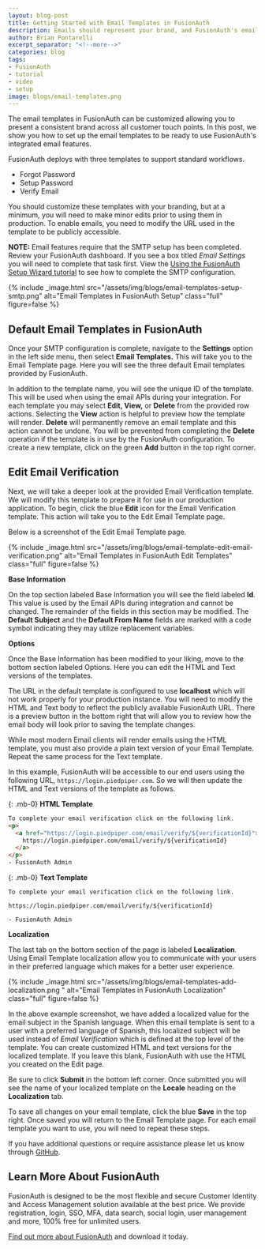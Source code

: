 ```yaml
---
layout: blog-post
title: Getting Started with Email Templates in FusionAuth
description: Emails should represent your brand, and FusionAuth's email templates help you do that with ease.
author: Brian Pontarelli
excerpt_separator: "<!--more-->"
categories: blog
tags:
- FusionAuth
- tutorial
- video
- setup
image: blogs/email-templates.png
---
```


The email templates in FusionAuth can be customized allowing you to present a consistent brand across all customer touch points. In this post, we show you how to set up the email templates to be ready to use FusionAuth's integrated email features.
<!--more-->
FusionAuth deploys with three templates to support standard workflows.
- Forgot Password
- Setup Password
- Verify Email

You should customize these templates with your branding, but at a minimum, you will need to make minor edits prior to using them in production. To enable emails, you need to modify the URL used in the template to be publicly accessible.

**NOTE:** Email features require that the SMTP setup has been completed. Review your FusionAuth dashboard. If you see a box titled _Email Settings_ you will need to complete that task first. View the [Using the FusionAuth Setup Wizard tutorial](/blog/2018/03/16/using-the-setup-wizard) to see how to complete the SMTP configuration.

{% include _image.html src="/assets/img/blogs/email-templates-setup-smtp.png" alt="Email Templates in FusionAuth Setup" class="full" figure=false %}

## Default Email Templates in FusionAuth

Once your SMTP configuration is complete, navigate to the **Settings** option in the left side menu, then select **Email Templates.** This will take you to the Email Template page. Here you will see the three default Email templates provided by FusionAuth.

In addition to the template name, you will see the unique ID of the template. This will be used when using the email APIs during your integration. For each template you may select **Edit, View,** or **Delete** from the provided row actions. Selecting the **View** action is helpful to preview how the template will render. **Delete** will permanently remove an email template and this action cannot be undone. You will be prevented from completing the **Delete** operation if the template is in use by the FusionAuth configuration. To create a new template, click on the green **Add** button in the top right corner.

## Edit Email Verification

Next, we will take a deeper look at the provided Email Verification template. We will modify this template to prepare it for use in our production application. To begin, click the blue **Edit** icon for the Email Verification template. This action will take you to the Edit Email Template page.

Below is a screenshot of the Edit Email Template page.

{% include _image.html src="/assets/img/blogs/email-template-edit-email-verification.png" alt="Email Templates in FusionAuth Edit Templates" class="full" figure=false %}


**Base Information**

On the top section labeled Base Information you will see the field labeled **Id**. This value is used by the Email APIs during integration and cannot be changed. The remainder of the fields in this section may be modified. The **Default Subject** and the **Default From Name** fields are marked with a code symbol indicating they may utilize replacement variables.

**Options**

Once the Base Information has been modified to your liking, move to the bottom section labeled Options. Here you can edit the HTML and Text versions of the templates.

The URL in the default template is configured to use **localhost** which will not work properly for your production instance. You will need to modify the HTML and Text body to reflect the publicly available FusionAuth URL. There is a preview button in the bottom right that will allow you to review how the email body will look prior to saving the template changes.

While most modern Email clients will render emails using the HTML template, you must also provide a plain text version of your Email Template. Repeat the same process for the Text template.  

In this example, FusionAuth will be accessible to our end users using the following URL, `https://login.piedpiper.com`. So we will then update the HTML and Text versions of the template as follows.

{: .mb-0}
**HTML Template**
```html
To complete your email verification click on the following link.
<p>
  <a href="https://login.piedpiper.com/email/verify/${verificationId}">
    https://login.piedpiper.com/email/verify/${verificationId}
  </a>
</p>
- FusionAuth Admin
```

{: .mb-0}
**Text Template**
```
To complete your email verification click on the following link.

https://login.piedpiper.com/email/verify/${verificationId}

- FusionAuth Admin
```



**Localization**

The last tab on the bottom section of the page is labeled **Localization**. Using Email Template localization allow you to communicate with your users in their preferred language which makes for a better user experience.


{% include _image.html src="/assets/img/blogs/email-templates-add-localization.png  " alt="Email Templates in FusionAuth Localization" class="full" figure=false %}


In the  above example screenshot, we have added a localized value for the email subject in the Spanish language. When this email template is sent to a user with a preferred language of Spanish, this localized subject will be used instead of *Email Verification* which is defined at the top level of the template. You can create customized HTML and text versions for the localized template. If you leave this blank, FusionAuth with use the HTML you created on the Edit page.

Be sure to click **Submit** in the bottom left corner. Once submitted you will see the name of your localized template on the **Locale** heading on the **Localization** tab.

To save all changes on your email template, click the blue **Save** in the top right. Once saved you will return to the Email Template page. For each email template you want to use, you will need to repeat these steps.

If you have additional questions or require assistance please let us know through [GitHub](https://github.com/FusionAuth/fusionauth-issues "Jump to GitHub").

## Learn More About FusionAuth

FusionAuth is designed to be the most flexible and secure Customer Identity and Access Management solution available at the best price. We provide registration, login, SSO, MFA, data search, social login, user management and more, 100% free for unlimited users.

[Find out more about FusionAuth](https://fusionauth.io/ "FusionAuth Home") and download it today.
